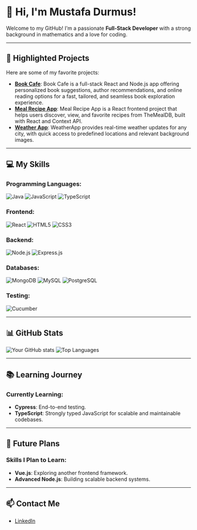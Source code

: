 # 👋 Hi, I'm Mustafa Durmus!

Welcome to my GitHub! I'm a passionate **Full-Stack Developer** with a strong background in mathematics and a love for coding.

---

## 🚀 Highlighted Projects
Here are some of my favorite projects:
- [**Book Cafe**](https://github.com/mustafadurmusNl/Book-Cafe): Book Cafe is a full-stack React and Node.js app offering personalized book suggestions, author recommendations, and online reading options for a fast, tailored, and seamless book exploration experience.
- [**Meal Recipe App**](https://github.com/mustafadurmusNl/meal-recipe-react-app): Meal Recipe App is a React frontend project that helps users discover, view, and favorite recipes from TheMealDB, built with React and Context API.
- [**Weather App**](https://github.com/mustafadurmusNl/weatherApp): WeatherApp provides real-time weather updates for any city, with quick access to predefined locations and relevant background images.

---

## 💻 My Skills
### Programming Languages:
![Java](https://img.shields.io/badge/Java-ED8B00?style=for-the-badge&logo=java&logoColor=white)
![JavaScript](https://img.shields.io/badge/JavaScript-F7DF1E?style=for-the-badge&logo=javascript&logoColor=black)
![TypeScript](https://img.shields.io/badge/TypeScript-007ACC?style=for-the-badge&logo=typescript&logoColor=white)

### Frontend:
![React](https://img.shields.io/badge/React-20232A?style=for-the-badge&logo=react&logoColor=61DAFB)
![HTML5](https://img.shields.io/badge/HTML5-E34F26?style=for-the-badge&logo=html5&logoColor=white)
![CSS3](https://img.shields.io/badge/CSS3-1572B6?style=for-the-badge&logo=css3&logoColor=white)

### Backend:
![Node.js](https://img.shields.io/badge/Node.js-339933?style=for-the-badge&logo=node-dot-js&logoColor=white)
![Express.js](https://img.shields.io/badge/Express.js-000000?style=for-the-badge&logo=express&logoColor=white)

### Databases:
![MongoDB](https://img.shields.io/badge/MongoDB-4EA94B?style=for-the-badge&logo=mongodb&logoColor=white)
![MySQL](https://img.shields.io/badge/MySQL-4479A1?style=for-the-badge&logo=mysql&logoColor=white)
![PostgreSQL](https://img.shields.io/badge/PostgreSQL-336791?style=for-the-badge&logo=postgresql&logoColor=white)

### Testing:
![Cucumber](https://img.shields.io/badge/Cucumber-23D96C?style=for-the-badge&logo=cucumber&logoColor=white)

---

## 📊 GitHub Stats
![Your GitHub stats](https://github-readme-stats.vercel.app/api?username=mustafadurmusnl&show_icons=true&theme=radical)
![Top Languages](https://github-readme-stats.vercel.app/api/top-langs/?username=mustafadurmusnl&layout=compact&theme=radical)

---

## 📚 Learning Journey
### Currently Learning:
- **Cypress**: End-to-end testing.
- **TypeScript**: Strongly typed JavaScript for scalable and maintainable codebases.

---

## 🌟 Future Plans
### Skills I Plan to Learn:
- **Vue.js**: Exploring another frontend framework.
- **Advanced Node.js**: Building scalable backend systems.

---

## 📫 Contact Me
- [LinkedIn](https://www.linkedin.com/in/mustafa-durmus-nl/)
